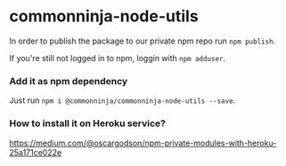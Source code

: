 # commonninja-node-utils

In order to publish the package to our private npm repo run `npm publish`.

If you're still not logged in to npm, loggin with `npm adduser`.

### Add it as npm dependency
Just run `npm i @commonninja/commonninja-node-utils --save`.

### How to install it on Heroku service?
https://medium.com/@oscargodson/npm-private-modules-with-heroku-25a171ce022e